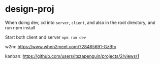 # design-proj


When doing dev, cd into `server`, `client`, and also in the root directory, and run npm install

Start both client and server `npm run dev`


w2m: https://www.when2meet.com/?28465691-GzBto

kanban: https://github.com/users/itszapenguin/projects/2/views/1
